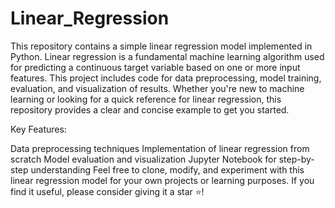 # Linear_Regression

This repository contains a simple linear regression model implemented in Python. Linear regression is a fundamental machine learning algorithm used for predicting a continuous target variable based on one or more input features. This project includes code for data preprocessing, model training, evaluation, and visualization of results. Whether you're new to machine learning or looking for a quick reference for linear regression, this repository provides a clear and concise example to get you started.

Key Features:

Data preprocessing techniques
Implementation of linear regression from scratch
Model evaluation and visualization
Jupyter Notebook for step-by-step understanding
Feel free to clone, modify, and experiment with this linear regression model for your own projects or learning purposes. If you find it useful, please consider giving it a star ⭐️!
